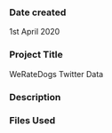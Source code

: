 ### Date created
1st April 2020

### Project Title
WeRateDogs Twitter Data

### Description


### Files Used
